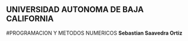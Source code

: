 ## UNIVERSIDAD AUTONOMA DE BAJA CALIFORNIA 
#PROGRAMACION Y METODOS NUMERICOS 
**Sebastian Saavedra Ortiz**
